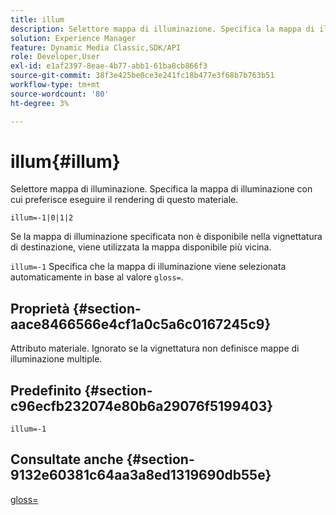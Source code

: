 ```yaml
---
title: illum
description: Selettore mappa di illuminazione. Specifica la mappa di illuminazione con cui preferisce eseguire il rendering di questo materiale.
solution: Experience Manager
feature: Dynamic Media Classic,SDK/API
role: Developer,User
exl-id: e1af2397-8eae-4b77-abb1-61ba8cb866f3
source-git-commit: 38f3e425be0ce3e241fc18b477e3f68b7b763b51
workflow-type: tm+mt
source-wordcount: '80'
ht-degree: 3%

---
```


# illum{#illum}

Selettore mappa di illuminazione. Specifica la mappa di illuminazione con cui preferisce eseguire il rendering di questo materiale.

`illum=-1|0|1|2`

Se la mappa di illuminazione specificata non è disponibile nella vignettatura di destinazione, viene utilizzata la mappa disponibile più vicina.

`illum=-1` Specifica che la mappa di illuminazione viene selezionata automaticamente in base al valore `gloss=`.

## Proprietà {#section-aace8466566e4cf1a0c5a6c0167245c9}

Attributo materiale. Ignorato se la vignettatura non definisce mappe di illuminazione multiple.

## Predefinito {#section-c96ecfb232074e80b6a29076f5199403}

`illum=-1`

## Consultate anche {#section-9132e60381c64aa3a8ed1319690db55e}

[gloss=](../../../../../ir-api/http-protocol/image-rendering-api-ref/c-ir-http-protocol-ref/c-ir-http-protocol-command-reference/r-ir-http-gloss.md#reference-325aef2ee51e4e1584a06047427340ca)
